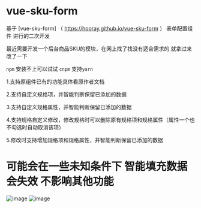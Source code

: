 # vue-sku-form

基于 [vue-sku-form] （ https://hooray.github.io/vue-sku-form ）  表单配置组件 进行的二次开发


最近需要开发一个后台商品SKU的模块，在网上找了找没有适合需求的 就拿过来改了一下


`npm` 安装不上可以试试 `cnpm`  支持`yarn`



1.支持原组件已有的功能具体看原作者文档

2.支持自定义规格项，并智能判断保留已添加的数据

3.支持自定义规格属性，并智能判断保留已添加的数据

4.支持规格自定义修改，修改规格时可以删除原有规格项和规格属性（属性一个也不勾选时自动取消该项）

5.修改时支持增加规格项和规格属性，并智能判断保留已添加的数据
# 可能会在一些未知条件下 智能填充数据会失效 不影响其他功能
![image](https://user-images.githubusercontent.com/70319988/138799266-d510f807-142d-4b7d-a28a-d5d1dfcd1a2b.png)
![image](https://user-images.githubusercontent.com/70319988/138799299-606f4863-1e1c-40cb-9224-c33704b39235.png)
